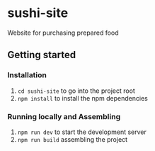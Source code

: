 # sushi-site
Website for purchasing prepared food

## Getting started

### Installation

1. `cd sushi-site` to go into the project root
2. `npm install` to install the npm dependencies

### Running locally and Assembling

1. `npm run dev` to start the development server
2. `npm run build` assembling the project

